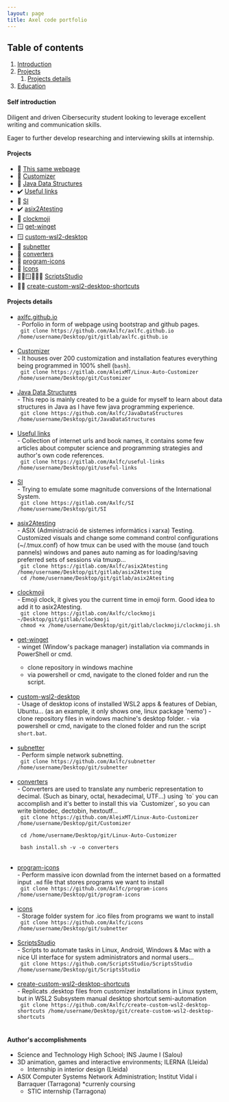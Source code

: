 ```yaml
---
layout: page
title: Axel code portfolio
---
```


## Table of contents
1. [Introduction](#introduction)
2. [Projects](#projects)
    1. [Projects details](#projectsdetails)
3. [Education](#education)

#### Self introduction <a name="introduction"></a>
Diligent and driven Cibersecurity student looking to leverage excellent writing and communication skills. 

Eager to further develop researching and interviewing skills at internship.

#### Projects <a name="projects"></a>

-   🚧  [This same webpage](#GithubWebpage)
-   🚧  [Customizer](#Customizer)
-   🚧  [Java Data Structures](#JavaDataStructures)
-   ✔️  [Useful links](#UsefulLinks)
-   🚧  [SI](#SI)
-   ✔️  [asix2Atesting](#asix2Atesting)
-   🐧  [clockmoji](#Clockmoji)
-   🪟  [get-winget](#GetWinget)
-   🪟  [custom-wsl2-desktop](#CustomWSL2Desktop)
-   🐍  [subnetter](#Subnetter)
-   🐍  [converters](#Converters)
-   🐍  [program-icons](#ProgramIcons)
-   🐧  [Icons](#Icons)
-   🐧🤖🪟🚧🎯🐍  [ScriptsStudio](#ScriptsStudio)
-   🚧🐧  [create-custom-wsl2-desktop-shortcuts](#CreateCustomWSL2DesktopShortcuts)


#### Projects details <a name="projectsdetails"></a>
<ul>
<li><span style="color:blue"><a href="https://github.com/Axlfc/axlfc.github.io" target="_blank" name="GithubWebpage">axlfc.github.io</a></span></li>
  - Porfolio in form of webpage using bootstrap and github pages.
  <br/>  
  <code> git clone https://github.com/Axlfc/axlfc.github.io /home/username/Desktop/git/gitlab/axlfc.github.io </code>  
<br/><br/> 
<li><span style="color:blue"><a href="https://github.com/AleixMT/Linux-Auto-Customizer" target="_blank" name="Customizer">Customizer</a></span></li>
  - It houses over 200 customization and installation features everything being programmed in 100% shell (<code>bash</code>).
  <br/>
  <code> git clone https://gitlab.com/AleixMT/Linux-Auto-Customizer /home/username/Desktop/git/Customizer </code>
<br/><br/> 
<li><span style="color:blue"><a href="https://github.com/Axlfc/JavaDataStructures" target="_blank" name="JavaDataStructures">Java Data Structures</a></span></li>
  - This repo is mainly created to be a guide for myself to learn about data structures in Java as I have few java programming experience.
  <br/>
  <code> git clone https://github.com/Axlfc/JavaDataStructures /home/username/Desktop/git/JavaDataStructures </code>
<br/><br/> 
<li><span style="color:blue"><a href="https://github.com/Axlfc/useful-links" target="_blank" name="UsefulLinks">Useful links</a></span></li>
  - Collection of internet urls and book names, it contains some few articles about computer science and programming strategies and author's own code references.
  <br/>
  <code> git clone https://gitlab.com/Axlfc/useful-links /home/username/Desktop/git/useful-links </code>
<br/><br/> 
<li><span style="color:blue"><a href="https://github.com/Axlfc/SI" target="_blank" name="SI">SI</a></span></li>
  - Trying to emulate some magnitude conversions of the International System.
  <br/>
  <code> git clone https://gitlab.com/Axlfc/SI /home/username/Desktop/git/SI </code>
<br/><br/> 
<li><span style="color:blue"><a href="https://gitlab.com/Axlfc/asix2Atesting" target="_blank" name="asix2Atesting">asix2Atesting</a></span></li>
  - ASIX (Administració de sistemes informàtics i xarxa) Testing. Customized visuals and change some command control configurations (~/.tmux.conf) of how tmux can be used with the mouse (and touch pannels) windows and panes auto naming as for loading/saving preferred sets of sessions via tmuxp...
  <br/>
  <code> git clone https://gitlab.com/Axlfc/asix2Atesting /home/username/Desktop/git/gitlab/asix2Atesting </code>
  <br/>
  <code> cd /home/username/Desktop/git/gitlab/asix2Atesting </code>
<br/><br/> 
<li><span style="color:blue"><a href="https://gitlab.com/Axlfc/clockmoji" target="_blank" name="Clockmoji">clockmoji</a></span></li>
  - Emoji clock, it gives you the current time in emoji form. Good idea to add it to asix2Atesting.
  <br/>
   <code> git clone https://gitlab.com/Axlfc/clockmoji ~/Desktop/git/gitlab/clockmoji </code>
  <br/>
  <code> chmod +x /home/username/Desktop/git/gitlab/clockmoji/clockmoji.sh </code>
<br/><br/>   
<li><span style="color:blue"><a href="https://github.com/Axlfc/get-winget" target="_blank" name="GetWinget">get-winget</a></span></li>
  - winget (Window's package manager) installation via commands in PowerShell or cmd.

  - clone repository in windows machine
  - via powershell or cmd, navigate to the cloned folder and run the script.
<br/><br/> 
<li><span style="color:blue"><a href="https://github.com/Axlfc/custom-wsl2-desktop" target="_blank" name="CustomWSL2Desktop">custom-wsl2-desktop</a></span></li>
  - Usage of desktop icons of installed WSL2 apps & features of Debian, Ubuntu... (as an example, it only shows one, linux package 'nemo') 
  - clone repository files in windows machine's desktop folder.
  - via powershell or cmd, navigate to the cloned folder and run the script <code>short.bat</code>.
<br/><br/> 

<li><span style="color:blue"><a href="https://github.com/Axlfc/subnetter" target="_blank" name="Subnetter">subnetter</a></span></li>
  - Perform simple network subnetting.
  <br/>
   <code> git clone https://github.com/Axlfc/subnetter /home/username/Desktop/git/subnetter </code>
<br/><br/> 
<li><span style="color:blue"><a href="https://github.com/Axlfc/converters" target="_blank" name="Converters">converters</a></span></li>
  - Converters are used to translate any numberic representation to decimal. (Such as binary, octal, hexadecimal, UTF...) using `to` you can accomplish and it's better to install this via `Customizer`, so you can write bintodec, dectobin, hextoutf... 
  <br/>
  <code> git clone https://github.com/AleixMT/Linux-Auto-Customizer /home/username/Desktop/git/Customizer </code>
  <br/>

  <code> cd /home/username/Desktop/git/Linux-Auto-Customizer </code>
  <br/>

  <code> bash install.sh -v -o converters </code>
  <br/>
<br/>
<li><span style="color:blue"><a href="https://github.com/Axlfc/program-icons" target="_blank" name="ProgramIcons">program-icons</a></span></li>
  - Perform massive icon downlad from the internet based on a formatted input <code>.md</code> file that stores programs we want to install
  <br/>
   <code> git clone https://github.com/Axlfc/program-icons /home/username/Desktop/git/program-icons </code>
<br/><br/> 
<li><span style="color:blue"><a href="https://github.com/Axlfc/icons" target="_blank" name="Icons">icons</a></span></li>
  - Storage folder system for .ico files from programs we want to install
  <br/>
   <code> git clone https://github.com/Axlfc/icons /home/username/Desktop/git/subnetter </code>
<br/><br/> 
<li><span style="color:blue"><a href="https://github.com/ScriptsStudio/ScriptsStudio" target="_blank" name="ScriptsStudio">ScriptsStudio</a></span></li>
  - Scripts to automate tasks in Linux, Android, Windows & Mac with a nice UI interface for system administrators and normal users...
  <br/>
   <code> git clone https://github.com/ScriptsStudio/ScriptsStudio /home/username/Desktop/git/ScriptsStudio </code>
<br/><br/> 
<li><span style="color:blue"><a href="https://github.com/Axlfc/create-custom-wsl2-desktop-shortcuts" target="_blank" name="CreateCustomWSL2DesktopShortcuts">create-custom-wsl2-desktop-shortcuts</a></span></li>
  - Replicats .desktop files from customizer installations in Linux system, but in WSL2 Subsystem manual desktop shortcut semi-automation
  <br/>
   <code> git clone https://github.com/Axlfc/create-custom-wsl2-desktop-shortcuts /home/username/Desktop/git/create-custom-wsl2-desktop-shortcuts </code>
<br/><br/> 
</ul>

#### Author's accomplishments <a name="education"></a>

- Science and Technology High School; INS Jaume I (Salou)
- 3D animation, games and interactive environments; ILERNA (Lleida)
  - Internship in interior design (Lleida)
- ASIX Computer Systems Network Administration; Institut Vidal i Barraquer (Tarragona) *currenly coursing
  - STIC internship (Tarragona)
